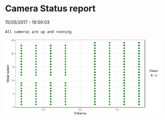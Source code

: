 Camera Status report
================
15/05/2017 - 19:59:03

    All cameras are up and running

![](camreport_files/figure-markdown_github/unnamed-chunk-2-1.png)
